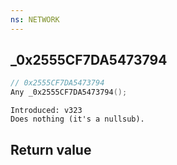 ```yaml
---
ns: NETWORK
---
```

## _0x2555CF7DA5473794

```c
// 0x2555CF7DA5473794
Any _0x2555CF7DA5473794();
```

```
Introduced: v323
Does nothing (it's a nullsub).
```


## Return value
